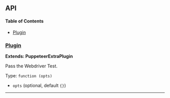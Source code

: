 ## API

<!-- Generated by documentation.js. Update this documentation by updating the source code. -->

#### Table of Contents

-   [Plugin](#plugin)

### [Plugin](https://github.com/berstend/puppeteer-extra/blob/b1c8db587b16d72a7bcff9ae34b11075e9c0139e/packages/puppeteer-extra-plugin-stealth/evasions/navigator.webdriver/index.js#L8-L20)

**Extends: PuppeteerExtraPlugin**

Pass the Webdriver Test.

Type: `function (opts)`

-   `opts`   (optional, default `{}`)

* * *
